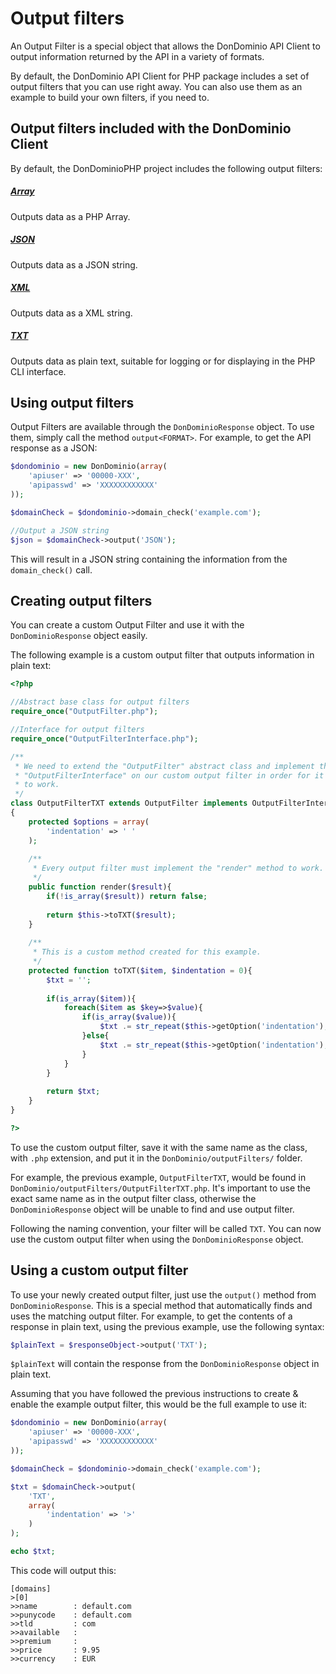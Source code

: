 # Output filters
An Output Filter is a special object that allows the DonDominio API Client to output information returned by the API in a variety of formats.

By default, the DonDominio API Client for PHP package includes a set of output filters that you can use right away. You can also use them as an example to build your own filters, if you need to.

## Output filters included with the DonDominio Client
By default, the DonDominioPHP project includes the following output filters:

##### [Array](https://github.com/DonDominio/DonDominioPHP/wiki/JSON-Output-Filter)
Outputs data as a PHP Array.

##### [JSON](https://github.com/DonDominio/DonDominioPHP/wiki/JSON-Output-Filter)
Outputs data as a JSON string.

##### [XML](https://github.com/DonDominio/DonDominioPHP/wiki/XML-Output-Filter)
Outputs data as a XML string.

##### [TXT](https://github.com/DonDominio/DonDominioPHP/wiki/TXT-Output-Filter)
Outputs data as plain text, suitable for logging or for displaying in the PHP CLI interface.

## Using output filters
Output Filters are available through the `DonDominioResponse` object. To use them, simply call the method `output<FORMAT>`. For example, to get the API response as a JSON:

```php
$dondominio = new DonDominio(array(
	'apiuser' => '00000-XXX',
	'apipasswd' => 'XXXXXXXXXXXX'
));

$domainCheck = $dondominio->domain_check('example.com');

//Output a JSON string
$json = $domainCheck->output('JSON');
```

This will result in a JSON string containing the information from the `domain_check()` call.

## Creating output filters
You can create a custom Output Filter and use it with the `DonDominioResponse` object easily.

The following example is a custom output filter that outputs information in plain text:

```php
<?php

//Abstract base class for output filters
require_once("OutputFilter.php");

//Interface for output filters
require_once("OutputFilterInterface.php");

/**
 * We need to extend the "OutputFilter" abstract class and implement the 
 * "OutputFilterInterface" on our custom output filter in order for it
 * to work.
 */
class OutputFilterTXT extends OutputFilter implements OutputFilterInterface
{
	protected $options = array(
		'indentation' => ' '
	);
	
	/**
	 * Every output filter must implement the "render" method to work.
	 */
	public function render($result){
		if(!is_array($result)) return false;
		
		return $this->toTXT($result);
	}
	
	/**
	 * This is a custom method created for this example.
	 */
	protected function toTXT($item, $indentation = 0){
		$txt = '';
		
		if(is_array($item)){
			foreach($item as $key=>$value){
				if(is_array($value)){
					$txt .= str_repeat($this->getOption('indentation'), $indentation) . "[$key]\r\n" . $this->toTXT($value, ++$indentation);
				}else{
					$txt .= str_repeat($this->getOption('indentation'), $indentation) . $key . ': ' . $value . "\r\n";
				}
			}
		}
		
		return $txt;
	}
}

?>
```

To use the custom output filter, save it with the same name as the class, with `.php` extension, and put it in the `DonDominio/outputFilters/` folder.

For example, the previous example, `OutputFilterTXT`, would be found in `DonDominio/outputFilters/OutputFilterTXT.php`. It's important to use the exact same name as in the output filter class, otherwise the `DonDominioResponse` object will be unable to find and use output filter.

Following the naming convention, your filter will be called `TXT`. You can now use the custom output filter when using the `DonDominioResponse` object.

## Using a custom output filter
To use your newly created output filter, just use the `output()` method from `DonDominioResponse`. This is a special method that automatically finds and uses the matching output filter. For example, to get the contents of a response in plain text, using the previous example, use the following syntax:

```php
$plainText = $responseObject->output('TXT');
```

`$plainText` will contain the response from the `DonDominioResponse` object in plain text.

Assuming that you have followed the previous instructions to create & enable the example output filter, this would be the full example to use it:

```php
$dondominio = new DonDominio(array(
	'apiuser' => '00000-XXX',
	'apipasswd' => 'XXXXXXXXXXXX'
));

$domainCheck = $dondominio->domain_check('example.com');

$txt = $domainCheck->output(
	'TXT',
	array(
		'indentation' => '>'
	)
);

echo $txt;
```

This code will output this:

```
[domains]
>[0]
>>name        : default.com
>>punycode    : default.com
>>tld         : com
>>available   : 
>>premium     : 
>>price       : 9.95
>>currency    : EUR
```